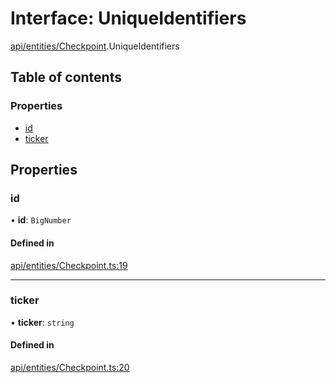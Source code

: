 # Interface: UniqueIdentifiers

[api/entities/Checkpoint](../wiki/api.entities.Checkpoint).UniqueIdentifiers

## Table of contents

### Properties

- [id](../wiki/api.entities.Checkpoint.UniqueIdentifiers#id)
- [ticker](../wiki/api.entities.Checkpoint.UniqueIdentifiers#ticker)

## Properties

### id

• **id**: `BigNumber`

#### Defined in

[api/entities/Checkpoint.ts:19](https://github.com/PolymeshAssociation/polymesh-sdk/blob/339b7503/src/api/entities/Checkpoint.ts#L19)

___

### ticker

• **ticker**: `string`

#### Defined in

[api/entities/Checkpoint.ts:20](https://github.com/PolymeshAssociation/polymesh-sdk/blob/339b7503/src/api/entities/Checkpoint.ts#L20)
